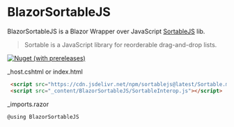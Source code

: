 # BlazorSortableJS

BlazorSortableJS is a Blazor Wrapper over JavaScript [SortableJS](https://github.com/SortableJS/Sortable) lib.

>Sortable is a JavaScript library for reorderable drag-and-drop lists.

[![Nuget (with prereleases)](https://img.shields.io/nuget/vpre/BlazorSortableJS.svg?color=orange)](https://www.nuget.org/packages/BlazorSortableJS/)

_host.cshtml or index.html 
``` html 
 <script src="https://cdn.jsdelivr.net/npm/sortablejs@latest/Sortable.min.js"></script>
 <script src="_content/BlazorSortableJS/SortableInterop.js"></script>
```

_imports.razor
``` cs
@using BlazorSortableJS
```
